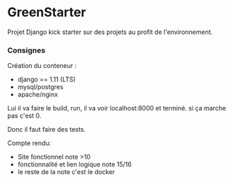 # GreenStarter
Projet Django kick starter sur des projets au profit de l'environnement.


### Consignes
Création du conteneur :
* django == 1.11 (LTS)
* mysql/postgres
* apache/nginx

Lui il va faire le build, run, il va voir localhost:8000 et terminé. si ça marche pas c'est 0.

Donc il faut faire des tests.

Compte rendu:
* Site fonctionnel note >10
* fonctionnalité et lien logique note 15/16
* le reste de la note c'est le docker
